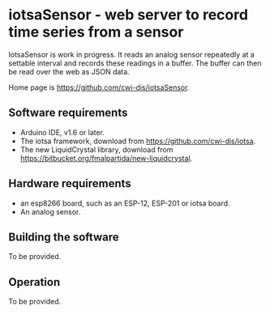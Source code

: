# iotsaSensor - web server to record time series from a sensor

IotsaSensor is work in progress.
It reads an analog sensor repeatedly at a settable interval and records these readings in a buffer.
The buffer can then be read over the web as JSON data.

Home page is <https://github.com/cwi-dis/iotsaSensor>.

## Software requirements

* Arduino IDE, v1.6 or later.
* The iotsa framework, download from <https://github.com/cwi-dis/iotsa>.
* The new LiquidCrystal library, download from <https://bitbucket.org/fmalpartida/new-liquidcrystal>.

## Hardware requirements

* an esp8266 board, such as an ESP-12, ESP-201 or iotsa board.
* An analog sensor.



## Building the software

To be provided.

## Operation

To be provided.